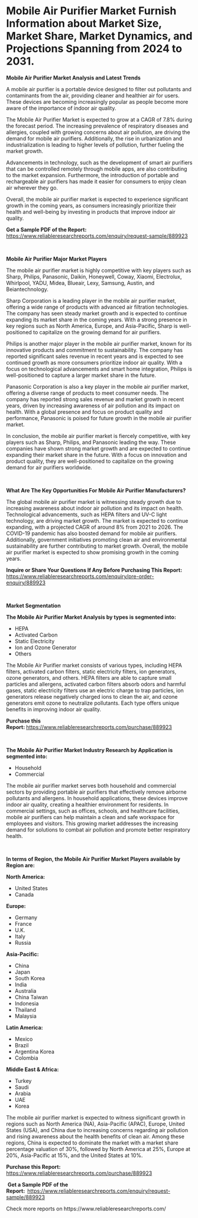 <p><h1>Mobile Air Purifier Market Furnish Information about Market Size, Market Share, Market Dynamics, and Projections Spanning from 2024 to 2031.</h1></p><p><strong>Mobile Air Purifier Market Analysis and Latest Trends</strong></p>
<p><p>A mobile air purifier is a portable device designed to filter out pollutants and contaminants from the air, providing cleaner and healthier air for users. These devices are becoming increasingly popular as people become more aware of the importance of indoor air quality.</p><p>The Mobile Air Purifier Market is expected to grow at a CAGR of 7.8% during the forecast period. The increasing prevalence of respiratory diseases and allergies, coupled with growing concerns about air pollution, are driving the demand for mobile air purifiers. Additionally, the rise in urbanization and industrialization is leading to higher levels of pollution, further fueling the market growth.</p><p>Advancements in technology, such as the development of smart air purifiers that can be controlled remotely through mobile apps, are also contributing to the market expansion. Furthermore, the introduction of portable and rechargeable air purifiers has made it easier for consumers to enjoy clean air wherever they go.</p><p>Overall, the mobile air purifier market is expected to experience significant growth in the coming years, as consumers increasingly prioritize their health and well-being by investing in products that improve indoor air quality.</p></p>
<p><strong>Get a Sample PDF of the Report:&nbsp;</strong> <a href="https://www.reliableresearchreports.com/enquiry/request-sample/889923">https://www.reliableresearchreports.com/enquiry/request-sample/889923</a></p>
<p>&nbsp;</p>
<p><strong>Mobile Air Purifier Major Market Players</strong></p>
<p><p>The mobile air purifier market is highly competitive with key players such as Sharp, Philips, Panasonic, Daikin, Honeywell, Coway, Xiaomi, Electrolux, Whirlpool, YADU, Midea, Blueair, Lexy, Samsung, Austin, and Beiantechnology. </p><p>Sharp Corporation is a leading player in the mobile air purifier market, offering a wide range of products with advanced air filtration technologies. The company has seen steady market growth and is expected to continue expanding its market share in the coming years. With a strong presence in key regions such as North America, Europe, and Asia-Pacific, Sharp is well-positioned to capitalize on the growing demand for air purifiers.</p><p>Philips is another major player in the mobile air purifier market, known for its innovative products and commitment to sustainability. The company has reported significant sales revenue in recent years and is expected to see continued growth as more consumers prioritize indoor air quality. With a focus on technological advancements and smart home integration, Philips is well-positioned to capture a larger market share in the future.</p><p>Panasonic Corporation is also a key player in the mobile air purifier market, offering a diverse range of products to meet consumer needs. The company has reported strong sales revenue and market growth in recent years, driven by increasing awareness of air pollution and its impact on health. With a global presence and focus on product quality and performance, Panasonic is poised for future growth in the mobile air purifier market. </p><p>In conclusion, the mobile air purifier market is fiercely competitive, with key players such as Sharp, Philips, and Panasonic leading the way. These companies have shown strong market growth and are expected to continue expanding their market share in the future. With a focus on innovation and product quality, they are well-positioned to capitalize on the growing demand for air purifiers worldwide.</p></p>
<p>&nbsp;</p>
<p><strong>What Are The Key Opportunities For Mobile Air Purifier Manufacturers?</strong></p>
<p><p>The global mobile air purifier market is witnessing steady growth due to increasing awareness about indoor air pollution and its impact on health. Technological advancements, such as HEPA filters and UV-C light technology, are driving market growth. The market is expected to continue expanding, with a projected CAGR of around 8% from 2021 to 2026. The COVID-19 pandemic has also boosted demand for mobile air purifiers. Additionally, government initiatives promoting clean air and environmental sustainability are further contributing to market growth. Overall, the mobile air purifier market is expected to show promising growth in the coming years.</p></p>
<p><strong>Inquire or Share Your Questions If Any Before Purchasing This Report:</strong> <a href="https://www.reliableresearchreports.com/enquiry/pre-order-enquiry/889923">https://www.reliableresearchreports.com/enquiry/pre-order-enquiry/889923</a></p>
<p>&nbsp;</p>
<p><strong>Market Segmentation</strong></p>
<p><strong>The Mobile Air Purifier Market Analysis by types is segmented into:</strong></p>
<p><ul><li>HEPA</li><li>Activated Carbon</li><li>Static Electricity</li><li>Ion and Ozone Generator</li><li>Others</li></ul></p>
<p><p>The Mobile Air Purifier market consists of various types, including HEPA filters, activated carbon filters, static electricity filters, ion generators, ozone generators, and others. HEPA filters are able to capture small particles and allergens, activated carbon filters absorb odors and harmful gases, static electricity filters use an electric charge to trap particles, ion generators release negatively charged ions to clean the air, and ozone generators emit ozone to neutralize pollutants. Each type offers unique benefits in improving indoor air quality.</p></p>
<p><strong>Purchase this Report:&nbsp;</strong><a href="https://www.reliableresearchreports.com/purchase/889923">https://www.reliableresearchreports.com/purchase/889923</a></p>
<p>&nbsp;</p>
<p><strong>The Mobile Air Purifier Market Industry Research by Application is segmented into:</strong></p>
<p><ul><li>Household</li><li>Commercial</li></ul></p>
<p><p>The mobile air purifier market serves both household and commercial sectors by providing portable air purifiers that effectively remove airborne pollutants and allergens. In household applications, these devices improve indoor air quality, creating a healthier environment for residents. In commercial settings, such as offices, schools, and healthcare facilities, mobile air purifiers can help maintain a clean and safe workspace for employees and visitors. This growing market addresses the increasing demand for solutions to combat air pollution and promote better respiratory health.</p></p>
<p>&nbsp;</p>
<p><strong>In terms of Region, the Mobile Air Purifier Market Players available by Region are:</strong></p>
<p>
    <p> <strong> North America: </strong>
        <ul>
            <li>United States</li>
            <li>Canada</li>
        </ul>
        </p> 
    <p> <strong> Europe: </strong>
        <ul>
            <li>Germany</li>
            <li>France</li>
            <li>U.K.</li>
            <li>Italy</li>
            <li>Russia</li>
        </ul>
        </p> 
    <p> <strong> Asia-Pacific: </strong>
        <ul>
            <li>China</li>
            <li>Japan</li>
            <li>South Korea</li>
            <li>India</li>
            <li>Australia</li>
            <li>China Taiwan</li>
            <li>Indonesia</li>
            <li>Thailand</li>
            <li>Malaysia</li>
        </ul>
        </p> 
    <p> <strong> Latin America: </strong>
        <ul>
            <li>Mexico</li>
            <li>Brazil</li>
            <li>Argentina Korea</li>
            <li>Colombia</li>
        </ul>
        </p> 
    <p> <strong> Middle East & Africa: </strong>
        <ul>
            <li>Turkey</li>
            <li>Saudi</li>
            <li>Arabia</li>
            <li>UAE</li>
            <li>Korea</li>
        </ul>
    </p>
    </p>
<p><p>The mobile air purifier market is expected to witness significant growth in regions such as North America (NA), Asia-Pacific (APAC), Europe, United States (USA), and China due to increasing concerns regarding air pollution and rising awareness about the health benefits of clean air. Among these regions, China is expected to dominate the market with a market share percentage valuation of 30%, followed by North America at 25%, Europe at 20%, Asia-Pacific at 15%, and the United States at 10%.</p></p>
<p><strong>Purchase this Report: </strong><a href="https://www.reliableresearchreports.com/purchase/889923">https://www.reliableresearchreports.com/purchase/889923</a></p>
<p>&nbsp;<strong>Get a Sample PDF of the Report:&nbsp;&nbsp;</strong><a href="https://www.reliableresearchreports.com/enquiry/request-sample/889923">https://www.reliableresearchreports.com/enquiry/request-sample/889923</a></p>
<p><strong></strong></p>
<p>Check more reports on https://www.reliableresearchreports.com/</p>
